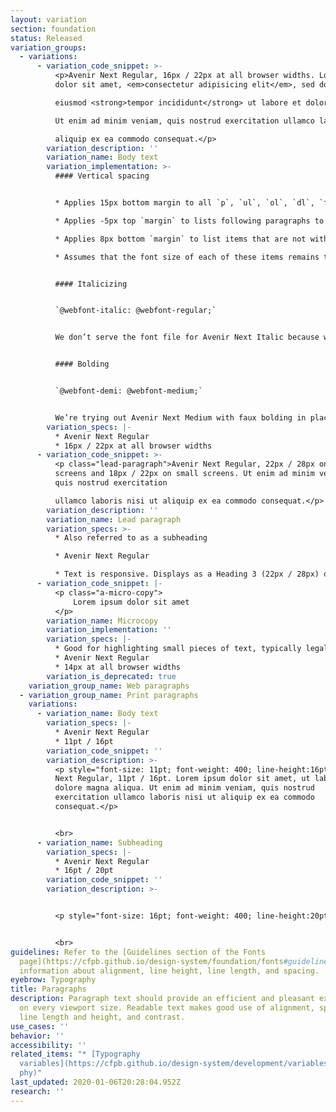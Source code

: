 ```yaml
---
layout: variation
section: foundation
status: Released
variation_groups:
  - variations:
      - variation_code_snippet: >-
          <p>Avenir Next Regular, 16px / 22px at all browser widths. Lorem ipsum
          dolor sit amet, <em>consectetur adipisicing elit</em>, sed do

          eiusmod <strong>tempor incididunt</strong> ut labore et dolore magna aliqua.

          Ut enim ad minim veniam, quis nostrud exercitation ullamco laboris nisi ut

          aliquip ex ea commodo consequat.</p>
        variation_description: ''
        variation_name: Body text
        variation_implementation: >-
          #### Vertical spacing


          * Applies 15px bottom margin to all `p`, `ul`, `ol`, `dl`, `figure`, `table`, and `blockquote` elements.

          * Applies -5px top `margin` to lists following paragraphs to reduce `margin between them to 10px.

          * Applies 8px bottom `margin` to list items that are not within a nav element.

          * Assumes that the font size of each of these items remains the default.


          #### Italicizing


          `@webfont-italic: @webfont-regular;`


          We don’t serve the font file for Avenir Next Italic because we found Avenir Next Regular with browser-created faux italics was an acceptable substitute, and it saves a lot of bytes not to serve it.


          #### Bolding


          `@webfont-demi: @webfont-medium;`


          We’re trying out Avenir Next Medium with faux bolding in place of Avenir Next Demi, though the results of that experiment have been less predictable, so we may yet revert that decision.
        variation_specs: |-
          * Avenir Next Regular
          * 16px / 22px at all browser widths
      - variation_code_snippet: >-
          <p class="lead-paragraph">Avenir Next Regular, 22px / 28px on large
          screens and 18px / 22px on small screens. Ut enim ad minim veniam,
          quis nostrud exercitation

          ullamco laboris nisi ut aliquip ex ea commodo consequat.</p>
        variation_description: ''
        variation_name: Lead paragraph
        variation_specs: >-
          * Also referred to as a subheading

          * Avenir Next Regular

          * Text is responsive. Displays as a Heading 3 (22px / 28px) on large screens (>601px wide). Displays at Heading 4 (18px / 22px but still Regular weight) on small screens (<601px wide).
      - variation_code_snippet: |-
          <p class="a-micro-copy">
              Lorem ipsum dolor sit amet
          </p>
        variation_name: Microcopy
        variation_implementation: ''
        variation_specs: |-
          * Good for highlighting small pieces of text, typically legal copy.
          * Avenir Next Regular
          * 14px at all browser widths
        variation_is_deprecated: true
    variation_group_name: Web paragraphs
  - variation_group_name: Print paragraphs
    variations:
      - variation_name: Body text
        variation_specs: |-
          * Avenir Next Regular
          * 11pt / 16pt
        variation_code_snippet: ''
        variation_description: >-
          <p style="font-size: 11pt; font-weight: 400; line-height:16pt">Avenir
          Next Regular, 11pt / 16pt. Lorem ipsum dolor sit amet, ut labore et
          dolore magna aliqua. Ut enim ad minim veniam, quis nostrud
          exercitation ullamco laboris nisi ut aliquip ex ea commodo
          consequat.</p>


          <br>
      - variation_name: Subheading
        variation_specs: |-
          * Avenir Next Regular
          * 16pt / 20pt
        variation_code_snippet: ''
        variation_description: >-


          <p style="font-size: 16pt; font-weight: 400; line-height:20pt">Avenir Next Regular, 16pt / 20pt. Lorem ipsum dolor sit amet, ut labore et dolore magna aliqua. Ut enim ad minim veniam, quis nostrud exercitation ullamco laboris nisi ut aliquip ex ea commodo consequat.</p>


          <br>
guidelines: Refer to the [Guidelines section of the Fonts
  page](https://cfpb.github.io/design-system/foundation/fonts#guidelines) for
  information about alignment, line height, line length, and spacing.
eyebrow: Typography
title: Paragraphs
description: Paragraph text should provide an efficient and pleasant experience
  on every viewport size. Readable text makes good use of alignment, spacing,
  line length and height, and contrast.
use_cases: ''
behavior: ''
accessibility: ''
related_items: "* [Typography
  variables](https://cfpb.github.io/design-system/development/variables#typogra\
  phy)"
last_updated: 2020-01-06T20:28:04.952Z
research: ''
---
```

